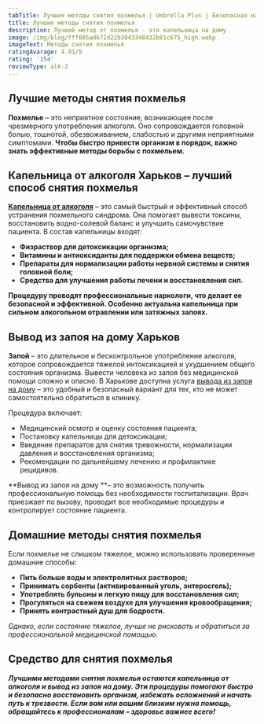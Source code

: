 ```yaml
---
tabTitle: Лучшие методы снятия похмелья | Umbrella Plus | Безопасная наркология
title: Лучшие методы снятия похмелья
description: Лучший метод от похмелья - это капельница на дому
image: /img/blog/fff085ad672d22b3043348432b81c675_high.webp
imageText: Методы снятия похмелья
ratingAvarage: 4.91/5
rating: '154'
reviewType: alk-2
---
```


## Лучшие методы снятия похмелья

**Похмелье** – это неприятное состояние, возникающее после чрезмерного употребления алкоголя. Оно сопровождается головной болью, тошнотой, обезвоживанием, слабостью и другими неприятными симптомами. **Чтобы быстро привести организм в порядок, важно знать эффективные методы борьбы с похмельем.**

## Капельница от алкоголя Харьков – лучший способ снятия похмелья

**[Капельница от алкоголя](https://umbrella-plus.com.ua/kiev/kapelnica_ot_alkogola_kiev/)** – это самый быстрый и эффективный способ устранения похмельного синдрома. Она помогает вывести токсины, восстановить водно-солевой баланс и улучшить самочувствие пациента. В состав капельницы входят:

* **Физраствор для детоксикации организма;**
* **Витамины и антиоксиданты для поддержки обмена веществ;**
* **Препараты для нормализации работы нервной системы и снятия головной боли;**
* **Средства для улучшения работы печени и восстановления сил.**

**Процедуру проводят профессиональные наркологи, что делает ее безопасной и эффективной. Особенно актуальна капельница при сильном алкогольном отравлении или затяжных запоях.**

## Вывод из запоя на дому Харьков

**Запой** – это длительное и бесконтрольное употребление алкоголя, которое сопровождается тяжелой интоксикацией и ухудшением общего состояния организма. Вывести человека из запоя без медицинской помощи сложно и опасно. В Харькове доступна услуга [вывода из запоя на дому](https://umbrella-plus.com.ua/kharkiv/vivod-iz-zapoia-kharkiv/) – это удобный и безопасный вариант для тех, кто не может самостоятельно обратиться в клинику.

Процедура включает:

* Медицинский осмотр и оценку состояния пациента;
* Постановку капельницы для детоксикации;
* Введение препаратов для снятия тревожности, нормализации давления и восстановления организма;
* Рекомендации по дальнейшему лечению и профилактике рецидивов.

\*\*Вывод из запоя на дому \*\*– это возможность получить профессиональную помощь без необходимости госпитализации. Врач приезжает по вызову, проводит все необходимые процедуры и контролирует состояние пациента.

## Домашние методы снятия похмелья

Если похмелье не слишком тяжелое, можно использовать проверенные домашние способы:

* **Пить больше воды и электролитных растворов;**
* **Принимать сорбенты (активированный уголь, энтеросгель);**
* **Употреблять бульоны и легкую пищу для восстановления сил;**
* **Прогуляться на свежем воздухе для улучшения кровообращения;**
* **Принять контрастный душ для бодрости.**

*Однако, если состояние тяжелое, лучше не рисковать и обратиться за профессиональной медицинской помощью.*

## Средство для снятия похмелья

***Лучшими методами снятия похмелья остаются капельница от алкоголя и вывод из запоя на дому. Эти процедуры помогают быстро и безопасно восстановить организм, избежать осложнений и начать путь к трезвости. Если вам или вашим близким нужна помощь, обращайтесь к профессионалам – здоровье важнее всего!***
